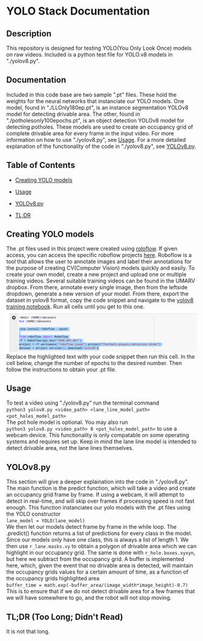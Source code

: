 # YOLO Stack Documentation

## Description

This repository is designed for testing YOLO(You Only Look Once) models on raw videos. Included is a python test file for YOLO.v8 models in "./yolov8.py".

## Documentation

Included in this code base are two sample ".pt" files. These hold the weights for the neural networks that instanciate our YOLO models. 
One model, found in "./LLOnly180ep.pt", is an instance segmentation YOLOv8 model for detecting drivable area. The other, found in "./potholesonly100epochs.pt", is an object detection YOLOv8 model for detecting potholes. These models are used to create an occupancy grid of complete drivable area for every frame in the input video. For more information on how to use "./yolov8.py", see [Usage](#usage). For a more detailed explanation of the functionality of the code in "./yolov8.py", see [YOLOv8.py](#yolov8py).

## Table of Contents

- [Creating YOLO models](#creating-yolo-models)

- [Usage](#usage)

- [YOLOv8.py](#yolov8py)

- [TL;DR](#tldr-too-long-didnt-read)

## Creating YOLO models

The .pt files used in this project were created using [roloflow](https://app.roboflow.com/). If given access, you can access the specific roboflow projects [here](https://app.roboflow.com/arv-ysash). Roboflow is a tool that allows the user to annotate images and label their annotations for the purpose of creating CV(Computer Vision) models quickly and easily. To create your own model, create a new project and upload one or multiple training videos. Several suitable training videos can be found in the UMARV dropbox. From there, annotate every single image, then from the leftside dropdown, generate a new version of your model. From there, export the dataset in yolov8 format, copy the code snippet and navigate to the [yolov8 training notebook](https://colab.research.google.com/github/roboflow-ai/notebooks/blob/main/notebooks/train-yolov8-object-detection-on-custom-dataset.ipynb). Run all cells until you get to this one. ![collab cell](image.png)  
Replace the highlighted text with your code snippet then run this cell. In the cell below, change the number of epochs to the desired number. Then follow the instructions to obtain your .pt file.

## Usage

To test a video using "./yolov8.py" run the terminal command  
`python3 yolov8.py <video_path> <lane_line_model_path> <pot_holes_model_path>`  
The pot hole model is optional. You may also run  
`python3 yolov8.py <video_path> 0 <pot_holes_model_path>` to use a webcam device. This functionality is only compatable on some operating systems and requires set up. Keep in mind the lane line model is intended to detect drivable area, not the lane lines themselves. 

## YOLOv8.py

This section will give a deeper explaination into the code in "./yolov8.py". The main function is the predict function, which will take a video and create an occupancy grid frame by frame. If using a webcam, it will attempt to detect in real-time, and will skip over frames if processing speed is not fast enough. This function instanciates our yolo models with the .pt files using the YOLO constructor  
`lane_model = YOLO(lane_model)`  
We then let our models detect frame by frame in the while loop. The .predict() function returns a list of predictions for every class in the model. Since our models only have one class, this is always a list of length 1. We then use `r_lane.masks.xy` to obtain a polygon of drivable area which we can highlight in our occupancy grid. The same is done with `r_hole.boxes.xyxyn`, but here we subtract from the occupancy grid. A buffer is implemented here, which, given the event that no drivable area is detected, will maintain the occupancy grids values for a certain amount of time, as a function of the occupancy grids highlighted area  
`buffer_time = math.exp(-buffer_area/(image_width*image_height)-0.7)`  
This is to ensure that if we do not detect drivable area for a few frames that we will have somewhere to go, and the robot will not stop moving. 

## TL;DR (Too Long; Didn't Read)

It is not that long.
